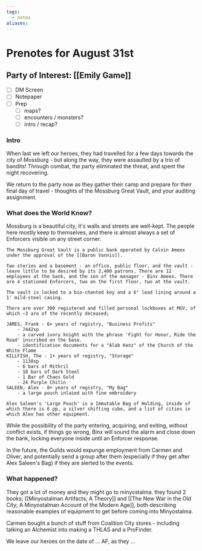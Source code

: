 ```yaml
---
tags:
  - notes
aliases:
---
```


# Prenotes for August 31st
## Party of Interest: [[Emily Game]]
- [ ] DM Screen
- [ ] Notepaper
- [ ] Prep
	- [ ] maps?
	- [ ] encounters / monsters?
	- [ ] intro / recap?

### Intro

When last we left our heroes, they had travelled for a few days towards the city of Mossburg - but along the way, they were assaulted by a trio of bandits! Through combat, the party eliminated the threat, and spent the night recovering.

We return to the party now as they gather their camp and prepare for their final day of travel - thoughts of the Mossburg Great Vault, and your auditing assignment.

### What does the World Know?
Mossburg is a beautiful city, it's walls and streets are well-kept. The people here mostly keep to themselves, and there is almost always a set of Enforcers visible on any street corner.

```
The Mossburg Great Vault is a public bank operated by Calvin Ameex under the approval of the [[Baron Vannis]].

Two stories and a basement - an office, public floor, and the vault - leave little to be desired by its 2,400 patrons. There are 12 employees at the bank, and the son of the manager - Binx Ameex. There are 4 stationed Enforcers, two on the first floor, two at the vault.

The vault is locked to a bio-chanted key and a 6" lead lining around a 1' mild-steel casing.

There are over 300 registered and filled personal lockboxes at MGV, of which ~3 are of the recently deceased;

JAMES, Frank - 6+ years of registry, "Business Profits"
	- 7442sp
	- a carved ivory knight with the phrase 'Fight for Honor, Ride the Road' inscribed on the base.
	- identification documents for a "Alab Hanz" of the Church of the White Flame
KILLFISH, The - 1+ years of registry, "Storage"
	- 1138sp
	- 6 bars of Mithril
	- 18 bars of Dark Steel
	- 1 Bar of Chaos Gold
	- 24 Purple Chitin
SALEEN, Alex - 8+ years of registry, "My Bag"
	- a large pouch inlaied with fine embroidery

Alex Saleen's 'Large Pouch' is a Immutable Bag of Holding, inside of which there is 6 pp, a silver shifting cube, and a list of cities in which Alex has other equipment.
```

While the possibility of the party entering, acquiring, and exiting, without conflict exists, if things go wrong, Binx will sound the alarm and close down the bank, locking everyone inside until an Enforcer response.

In the future, the Guilds would expunge employment from Carmen and Oliver, and potentially send a group after them (especially if they get after Alex Saleen's Bag) if they are alerted to the events.

### What happened?

They got a lot of money and they might go to minyostalma. they found 2 books; [[Minyostalman Artifacts; A Theory]] and [[The New War in the Old City; A Minyostalman Account of the Modern Age]], both describing reasonable examples of equipment to get before coming into Minyostalma.

Carmen bought a bunch of stuff from Coalition City stores - including talking an Alchemist into making a THLAS and a ProFinder.

We leave our heroes on the date of ... AF, as they ...
